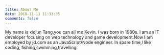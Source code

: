 ```yaml
---
title: About Me
date: 2018-11-11 11:33:35
comments: false
---
```

My name is xiejun Tang,you can all me Kevin. I was born in 1980s.
I am an IT developer focusing on web technology and game development.Now I am employed by jd.com as an JavaScript/Node engineer.
In spare time,I like coding, fishing,swimming,travelling.